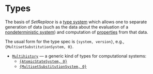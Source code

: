 # Types

The basis of *SetReplace* is a [type system](/Documentation/TypeSystem/README.md) which allows one to separate
generation of data (such as the data about the evaluation of a
[nondeterministic system](/Documentation/Systems/README.md)) and computation of
[properties](/Documentation/Properties/README.md) from that data.

The usual form for the type spec is `{system, version}`, e.g., `{MultisetSubstitutionSystem, 0}`.

* [`Multihistory`](Multihistory/README.md) &mdash; a generic kind of types for computational systems:
  * [`{AtomicStateSystem, 0}`](AtomicStateSystem0.md)
  * [`{MultisetSubstitutionSystem, 0}`](Multihistory/MultisetSubstitutionSystem0.md)
